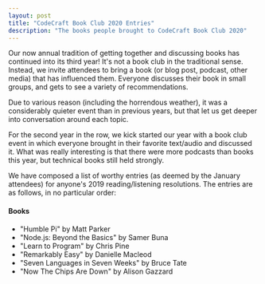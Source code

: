 ```yaml
---
layout: post
title: "CodeCraft Book Club 2020 Entries"
description: "The books people brought to CodeCraft Book Club 2020"
---
```


Our now annual tradition of getting together and discussing books has continued into its third year! It's not a book club in the traditional sense. Instead, we invite attendees to bring a book (or blog post, podcast, other media) that has influenced them. Everyone discusses their book in small groups, and gets to see a variety of recommendations.

Due to various reason (including the horrendous weather), it was a considerably quieter event than in previous years, but that let us get deeper into conversation around each topic.

For the second year in the row, we kick started our year with a book club event in which everyone brought in their favorite text/audio and discussed it. What was really interesting is that there were more podcasts than books this year, but technical books still held strongly.

We have composed a list of worthy entries (as deemed by the January attendees) for anyone's 2019 reading/listening resolutions.  The entries are as follows, in no particular order:   

#### Books

* "Humble Pi" by Matt Parker
* "Node.js: Beyond the Basics" by Samer Buna
* "Learn to Program" by Chris Pine
* "Remarkably Easy" by Danielle Macleod
* "Seven Languages in Seven Weeks" by Bruce Tate
* "Now The Chips Are Down" by Alison Gazzard
